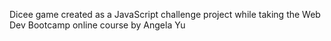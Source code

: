 Dicee game created as a JavaScript challenge project while taking the Web Dev Bootcamp online course by Angela Yu

